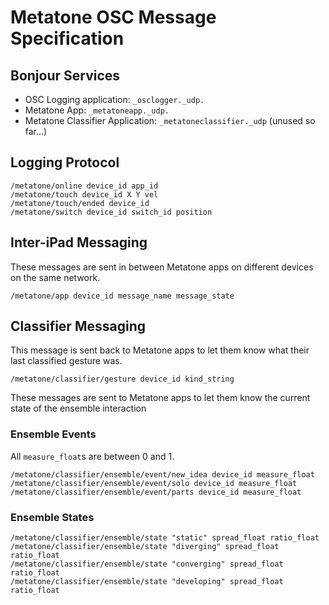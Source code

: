 # Metatone OSC Message Specification

## Bonjour Services

- OSC Logging application: `_osclogger._udp.`
- Metatone App: `_metatoneapp._udp.`
- Metatone Classifier Application: `_metatoneclassifier._udp` (unused
  so far...)

## Logging Protocol

    /metatone/online device_id app_id
    /metatone/touch device_id X Y vel
    /metatone/touch/ended device_id
    /metatone/switch device_id switch_id position

## Inter-iPad Messaging

These messages are sent in between Metatone apps on different devices
on the same network.

    /metatone/app device_id message_name message_state

## Classifier Messaging

This message is sent back to Metatone apps to let them know what their
last classified gesture was.

    /metatone/classifier/gesture device_id kind_string

These messages are sent to Metatone apps to let them know the current
state of the ensemble interaction

### Ensemble Events

All `measure_float`s are between 0 and 1.

    /metatone/classifier/ensemble/event/new_idea device_id measure_float
    /metatone/classifier/ensemble/event/solo device_id measure_float
    /metatone/classifier/ensemble/event/parts device_id measure_float
    

### Ensemble States

    /metatone/classifier/ensemble/state "static" spread_float ratio_float
    /metatone/classifier/ensemble/state "diverging" spread_float ratio_float
    /metatone/classifier/ensemble/state "converging" spread_float ratio_float
    /metatone/classifier/ensemble/state "developing" spread_float ratio_float
